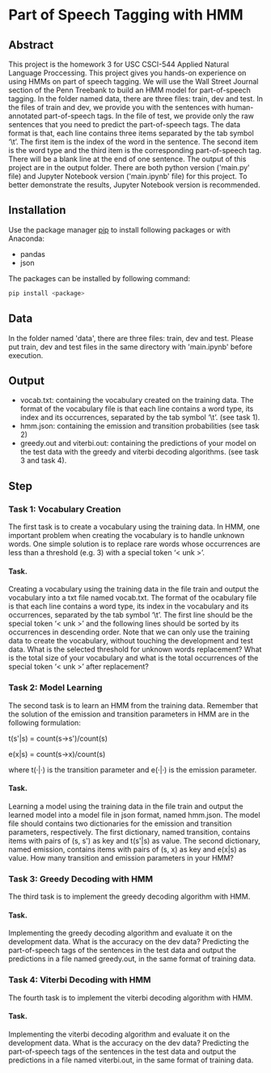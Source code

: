 # Part of Speech Tagging with HMM

## Abstract
This project is the homework 3 for USC CSCI-544 Applied Natural Language Proccessing. This project gives you hands-on experience on using HMMs on part of speech tagging. We will use the Wall Street Journal section of the Penn
Treebank to build an HMM model for part-of-speech tagging. In the folder
named data, there are three files: train, dev and test. In the files of train and
dev, we provide you with the sentences with human-annotated part-of-speech
tags. In the file of test, we provide only the raw sentences that you need to
predict the part-of-speech tags. The data format is that, each line contains
three items separated by the tab symbol ‘\t’. The first item is the index of
the word in the sentence. The second item is the word type and the third
item is the corresponding part-of-speech tag. There will be a blank line at
the end of one sentence. The output of this project are in the output folder.
There are both python version ('main.py' file) and Jupyter Notebook version ('main.ipynb' file) for this project. To better demonstrate the results, Jupyter Notebook version is recommended.

## Installation

Use the package manager [pip](https://pip.pypa.io/en/stable/) to install following packages or with Anaconda:

- pandas
- json

The packages can be installed by following command:
```bash
pip install <package>
```

## Data
In the folder named 'data', there are three files: train, dev and test.
Please put train, dev and test files in the same directory with 'main.ipynb' before execution.


## Output
- vocab.txt: containing the vocabulary created on the
training data. The format of the vocabulary file is that each line contains a word type, its index and its occurrences, separated by the tab
symbol ‘\t’. (see task 1).
- hmm.json: containing the emission and transition probabilities (see task 2)
- greedy.out and viterbi.out: containing the predictions of your model on the test data with the greedy and viterbi
decoding algorithms.  (see task 3 and task 4).


## Step
### Task 1: Vocabulary Creation
The first task is to create a vocabulary using the training data. In HMM,
one important problem when creating the vocabulary is to handle unknown
words. One simple solution is to replace rare words whose occurrences are
less than a threshold (e.g. 3) with a special token ‘< unk >’.

#### Task.
Creating a vocabulary using the training data in the file train and
output the vocabulary into a txt file named vocab.txt. The format of the
ocabulary file is that each line contains a word type, its index in
the vocabulary and its occurrences, separated by the tab symbol
‘\t’. The first line should be the special token ‘< unk >’ and the
following lines should be sorted by its occurrences in descending order. Note that we can only use the training data to create the vocabulary, without touching the development and test data. What is the selected
threshold for unknown words replacement? What is the total size of your
vocabulary and what is the total occurrences of the special token ‘< unk >’
after replacement?

### Task 2: Model Learning
The second task is to learn an HMM from the training data. Remember that
the solution of the emission and transition parameters in HMM are in the
following formulation:

t(s'|s) = count(s→s')/count(s)

e(x|s) = count(s→x)/count(s)

where t(·|·) is the transition parameter and e(·|·) is the emission parameter.

#### Task.
Learning a model using the training data in the file train and output
the learned model into a model file in json format, named hmm.json. The
model file should contains two dictionaries for the emission and transition
parameters, respectively. The first dictionary, named transition, contains
items with pairs of (s, s') as key and t(s'|s) as value. The second dictionary,
named emission, contains items with pairs of (s, x) as key and e(x|s) as value.
How many transition and emission parameters in your HMM?

### Task 3: Greedy Decoding with HMM
The third task is to implement the greedy decoding algorithm with HMM.

#### Task.
Implementing the greedy decoding algorithm and evaluate it on the
development data. What is the accuracy on the dev data? Predicting the
part-of-speech tags of the sentences in the test data and output the predictions in a file named greedy.out, in the same format of training data.

### Task 4: Viterbi Decoding with HMM
The fourth task is to implement the viterbi decoding algorithm with HMM.
#### Task.
Implementing the viterbi decoding algorithm and evaluate it on the
development data. What is the accuracy on the dev data? Predicting the
part-of-speech tags of the sentences in the test data and output the predictions in a file named viterbi.out, in the same format of training data.
